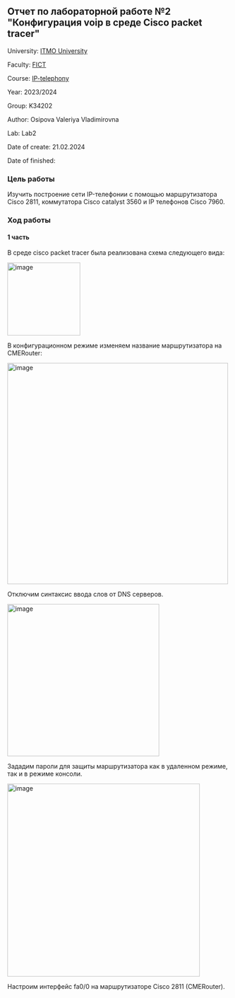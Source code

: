 ## Отчет по лабораторной работе №2 "Конфигурация voip в среде Сisco packet tracer"

University: [ITMO University](https://itmo.ru/ru/)

Faculty: [FICT](https://fict.itmo.ru)

Course: [IP-telephony](https://github.com/itmo-ict-faculty/ip-telephony)

Year: 2023/2024

Group: K34202

Author: Osipova Valeriya Vladimirovna

Lab: Lab2

Date of create: 21.02.2024

Date of finished: 

### Цель работы
Изучить построение сети IP-телефонии с помощью маршрутизатора Cisco 2811, коммутатора Cisco catalyst 3560 и IP телефонов Cisco 7960.

### Ход работы

#### 1 часть

В среде cisco packet tracer была реализована схема следующего вида:

<img width="165" alt="image" src="https://github.com/Valeriya-Osipova/2023_2024-ip-telephony-k34202-osipova-v-v/assets/64967406/749e1c9a-c07b-4262-9554-9cb87497ed8c">

В конфигурационном режиме изменяем название маршрутизатора на CMERouter:

<img width="500" alt="image" src="https://github.com/Valeriya-Osipova/2023_2024-ip-telephony-k34202-osipova-v-v/assets/64967406/e158b4b7-8589-46f6-a226-adc6ee6d1fb4">

Отключим синтаксис ввода слов от DNS серверов.

<img width="344" alt="image" src="https://github.com/Valeriya-Osipova/2023_2024-ip-telephony-k34202-osipova-v-v/assets/64967406/cc6e71e2-72be-4fe0-8d2a-95de47fc1d7d">

Зададим пароли для защиты маршрутизатора как в удаленном режиме, так и в режиме консоли.

<img width="436" alt="image" src="https://github.com/Valeriya-Osipova/2023_2024-ip-telephony-k34202-osipova-v-v/assets/64967406/73db51c4-6e57-4e7c-a115-7e8ed996829b">

Настроим интерфейс fa0/0 на маршрутизаторе Cisco 2811 (CMERouter).


